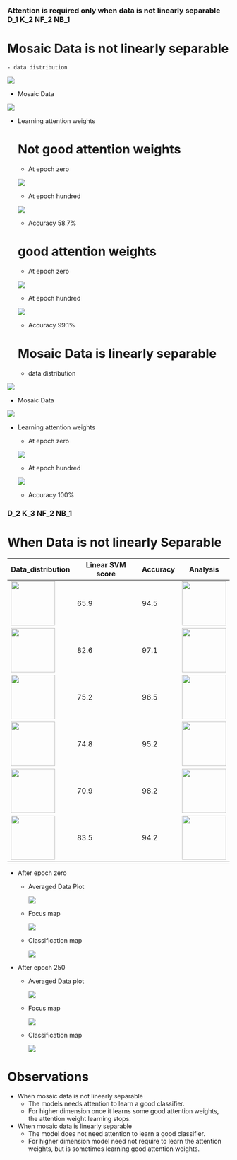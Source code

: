   ### Attention is required only when data is not linearly separable D_1  K_2 NF_2 NB_1
  
  # Mosaic Data is not linearly separable
    - data distribution
    
    
  ![](./plots/data_distr.PNG)
    
   - Mosaic Data
    
   ![](./plots/mosaic_data.PNG)
    
  - Learning attention weights 
  
     # Not good attention weights
     - At epoch zero
    
    ![](./plots/At_epoch_zero_not_Sep.PNG)
    
    
    - At epoch hundred
    
    ![](./plots/At__epoch_100_non_sep.PNG)
    
    
    -  Accuracy 58.7%
     
     
     # good attention weights
     - At epoch zero
    
    ![](./plots/gaw_at_epoch_zero_non_sep.PNG)
    


     - At epoch hundred 
    
    ![](./plots/gaw_at_epoch_hun_non_sep.PNG)
    
    


    - Accuracy 99.1%
    
    
    
    
    # Mosaic Data is linearly separable
    - data distribution
    
    
  ![](./plots/data_distr_ls.PNG)
    
   - Mosaic Data
    
   ![](./plots/mosaic_data_ls.PNG)
    
  - Learning attention weights 

     - At epoch zero
    
    ![](./plots/At_epoch_zero_Sep.PNG)
     
     - At epoch hundred
    
    ![](./plots/At_epoch_100_Sep.PNG)
    
    -  Accuracy 100%
    
  
### D_2 K_3 NF_2 NB_1
  # When Data is not linearly Separable
| Data_distribution  | Linear SVM score | Accuracy | Analysis  |
| ------------------ | ---------------- | -------- | --------  |
|<img src= ./plots/data_distribution_ns1.png width="100">  | 65.9  | 94.5 | <img src= ./plots/trends1.png width="100">  |
|<img src= ./plots/data_distribution_ns2.png width="100">  |  82.6 | 97.1 | <img src= ./plots/trends2.png width="100">  |
|<img src= ./plots/data_distribution_ns3.png width="100">  | 75.2  | 96.5 | <img src= ./plots/trends3.png width="100">  |
|<img src= ./plots/data_distribution_ns4.png width="100">  |  74.8 | 95.2 | <img src= ./plots/trends4.png width="100">  |
|<img src= ./plots/data_distribution_ns5.png width="100">  | 70.9  | 98.2 | <img src= ./plots/trends5.png width="100">  |
|<img src= ./plots/data_distribution_ns6.png width="100">  | 83.5  | 94.2 | <img src= ./plots/trends6.png width="100">  |

 - After epoch zero
   
     - Averaged Data Plot
     
         ![](./plots/plotns_1.png) 
       
     - Focus map
         
         ![](./plots/ns_fm_1.png)
   
     
     
     - Classification map
        
        ![](./plots/ns_cm_1.png)
 
 
 - After epoch 250
 
    - Averaged Data plot
        
        
        ![](./plots/plot_2.png)
    
    
     - Focus map
         
         ![](./plots/ns_fm_2.png)
   
     
     
     - Classification map
        
        ![](./plots/ns_cm_2.png)

   
   <!---  - Data Distribution
     
      ![](./plots/d2_data_distr.png)
   
   - SVM with Linear Kernel with C value 1000
      - Score 0.984  (Suggesting Mosaic data is not linearly separable)
    
      
    
   - At epoch zero
     
   
   - Focus Map 

      
      ![](./plots/plot_1.png)

      ![](./plots/ns_fm_1.png)

       
   
   - Classification Map
       

      ![](./plots/ns_cm1_1.png)
            
      
             

      
          
      
   - At epoch hundred
   

   - Focus Map 

      ![](./plots/plot_100.png)
      
      
      
      ![](./plots/ns_fm100_1.png)


   
   - Classification Map
       

      ![](./plots/ns_cm100_1.png)
    
     
     
   - Accuracy 100%  -->
   
   
   
   <!--- # When Data is linearly Separable
   - Data Distribution
     
      ![](./plots/ls_distr.png)
   
   - SVM with Linear Kernel with C value 1000
      - Score 1  (Suggesting Mosaic data is linearly separable)
    
      
    
   - At epoch zero
              
      
   - Focus Map 

      ![](./plots/s_plot_1.png)
      
      
      
      ![](./plots/s_fm_1.png)


   
   - Classification Map
       

      ![](./plots/s_cm_1.png)
      
            
      

   - At epoch hundred
    
   

   - Focus Map 

      ![](./plots/s_plot_100.png)
      
      
      
      ![](./plots/s_fm100_1.png)


   
   - Classification Map
       

      ![](./plots/s_cm100_1.png)

     

      
      
      
      
     
   - Accuracy 100% -->
    
# Observations 
  - When mosaic data is not linearly separable 
     - The models needs attention to learn a good classifier.
     - For higher dimension once it learns some good attention weights, the attention weight learning stops.
  - When mosaic data is linearly separable
     - The model does not need attention to learn a good classifier.
     - For higher dimension model need not require to learn the attention weights, but is sometimes learning good attention weights.
